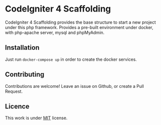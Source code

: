 # CodeIgniter 4 Scaffolding

CodeIgniter 4 Scaffolding provides the base structure to start a new project under this php framework.
Provides a pre-built environment under docker, with php-apache server, mysql and phpMyAdmin.

## Installation

Just run `docker-compose up` in order to create the docker services.

## Contributing

Contributions are welcome!
Leave an issue on Github, or create a Pull Request.


## Licence

This work is under [MIT](LICENSE) license.